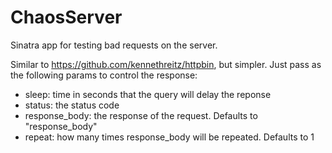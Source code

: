 # ChaosServer
Sinatra app for testing bad requests on the server.

Similar to https://github.com/kennethreitz/httpbin, but simpler. Just pass as the following params to control the response:

* sleep: time in seconds that the query will delay the reponse
* status: the status code
* response_body: the response of the request. Defaults to "response_body"
* repeat: how many times response_body will be repeated. Defaults to 1

